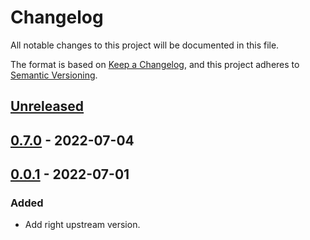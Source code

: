 # Changelog

All notable changes to this project will be documented in this file.

The format is based on [Keep a Changelog](https://keepachangelog.com/en/1.0.0/),
and this project adheres to [Semantic Versioning](https://semver.org/spec/v2.0.0.html).

## [Unreleased]

## [0.7.0] - 2022-07-04

## [0.0.1] - 2022-07-01

### Added

- Add right upstream version.

[Unreleased]: https://github.com/giantswarm/linkerd2-multicluster-source-app/compare/v0.7.0...HEAD
[0.7.0]: https://github.com/giantswarm/linkerd2-multicluster-source-app/compare/v0.0.1...v0.7.0
[0.0.1]: https://github.com/giantswarm/linkerd2-multicluster-source-app/releases/tag/v0.0.1
